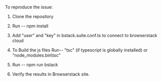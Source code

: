To reproduce the issue:

1. Clone the repository

2. Run -- npm install

3. Add "user" and "key" in bstack.suite.conf.ts to connect to browserstack cloud

4. To Build the js files  Run-- "tsc" (if typescript is globally installed) or "node_modules\.bin\tsc"

5. Run -- npm run bstack

6. Verify the results in Browserstack site.